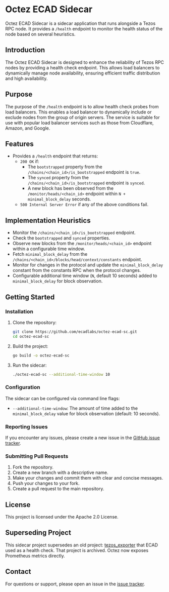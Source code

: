 # Octez ECAD Sidecar

Octez ECAD Sidecar is a sidecar application that runs alongside a Tezos RPC node. It provides a `/health` endpoint to monitor the health status of the node based on several heuristics.

## Introduction

The Octez ECAD Sidecar is designed to enhance the reliability of Tezos RPC nodes by providing a health check endpoint. This allows load balancers to dynamically manage node availability, ensuring efficient traffic distribution and high availability.

## Purpose

The purpose of the `/health` endpoint is to allow health check probes from load balancers. This enables a load balancer to dynamically include or exclude nodes from the group of origin servers. The service is suitable for use with popular load balancer services such as those from Cloudflare, Amazon, and Google.

## Features

- Provides a `/health` endpoint that returns:
  - `200 OK` if:
    - The `bootstrapped` property from the `/chains/<chain_id>/is_bootstrapped` endpoint is `true`.
    - The `synced` property from the `/chains/<chain_id>/is_bootstrapped` endpoint is `synced`.
    - A new block has been observed from the `/monitor/heads/<chain_id>` endpoint within `N + minimal_block_delay` seconds.
  - `500 Internal Server Error` if any of the above conditions fail.

## Implementation Heuristics

- Monitor the `/chains/<chain_id>/is_bootstrapped` endpoint.
- Check the `bootstrapped` and `synced` properties.
- Observe new blocks from the `/monitor/heads/<chain_id>` endpoint within a configurable time window.
- Fetch `minimal_block_delay` from the `/chains/<chain_id>/blocks/head/context/constants` endpoint.
- Monitor for changes in the protocol and update the `minimal_block_delay` constant from the constants RPC when the protocol changes.
- Configurable additional time window (`N`, default 10 seconds) added to `minimal_block_delay` for block observation.

## Getting Started

### Installation

1. Clone the repository:
   ```bash
   git clone https://github.com/ecadlabs/octez-ecad-sc.git
   cd octez-ecad-sc
   ```

2. Build the project:
   ```bash
   go build -o octez-ecad-sc
   ```

3. Run the sidecar:
   ```bash
   ./octez-ecad-sc --additional-time-window 10
   ```

### Configuration

The sidecar can be configured via command line flags:

- `--additional-time-window`: The amount of time added to the `minimal_block_delay` value for block observation (default: 10 seconds).

### Reporting Issues

If you encounter any issues, please create a new issue in the [GitHub issue tracker](https://github.com/ecadlabs/octez-ecad-sc/issues).

### Submitting Pull Requests

1. Fork the repository.
2. Create a new branch with a descriptive name.
3. Make your changes and commit them with clear and concise messages.
4. Push your changes to your fork.
5. Create a pull request to the main repository.

## License

This project is licensed under the Apache 2.0 License.

## Superseding Project

This sidecar project supersedes an old project: [tezos_exporter](https://github.com/ecadlabs/tezos_exporter) that ECAD used as a health check. That project is archived. Octez now exposes Prometheus metrics directly.

## Contact

For questions or support, please open an issue in the [issue tracker](https://github.com/ecadlabs/octez-ecad-sc/issues).
